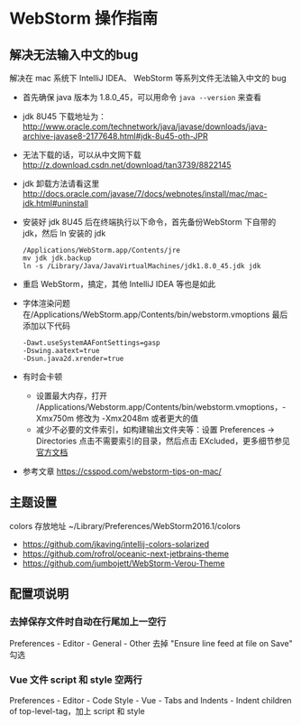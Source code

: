 # WebStorm 操作指南

## 解决无法输入中文的bug

解决在 mac 系统下 IntelliJ IDEA、 WebStorm 等系列文件无法输入中文的 bug

* 首先确保 java 版本为 1.8.0_45，可以用命令 `java --version` 来查看
* jdk 8U45 下载地址为： http://www.oracle.com/technetwork/java/javase/downloads/java-archive-javase8-2177648.html#jdk-8u45-oth-JPR
* 无法下载的话，可以从中文网下载 http://z.download.csdn.net/download/tan3739/8822145
* jdk 卸载方法请看这里 http://docs.oracle.com/javase/7/docs/webnotes/install/mac/mac-jdk.html#uninstall
* 安装好 jdk 8U45 后在终端执行以下命令，首先备份WebStorm 下自带的 jdk，然后 ln 安装的 jdk

  ```shell
  /Applications/WebStorm.app/Contents/jre
  mv jdk jdk.backup
  ln -s /Library/Java/JavaVirtualMachines/jdk1.8.0_45.jdk jdk
  ```

* 重启 WebStorm，搞定，其他 IntelliJ IDEA 等也是如此
* 字体渲染问题 在/Applications/WebStorm.app/Contents/bin/webstorm.vmoptions 最后添加以下代码

  ```shell
  -Dawt.useSystemAAFontSettings=gasp
  -Dswing.aatext=true
  -Dsun.java2d.xrender=true
  ```

* 有时会卡顿
  * 设置最大内存，打开 /Applications/Webstorm.app/Contents/bin/webstorm.vmoptions，-Xmx750m 修改为 -Xmx2048m 或者更大的值
  * 减少不必要的文件索引，如构建输出文件夹等：设置 Preferences -> Directories 点击不需要索引的目录，然后点击 EXcluded，更多细节参见[官方文档](https://www.jetbrains.com/help/webstorm/2016.1/directories.html?origin=old_help)
* 参考文章 https://csspod.com/webstorm-tips-on-mac/

## 主题设置

colors 存放地址 ~/Library/Preferences/WebStorm2016.1/colors

* https://github.com/jkaving/intellij-colors-solarized
* https://github.com/rofrol/oceanic-next-jetbrains-theme
* https://github.com/jumbojett/WebStorm-Verou-Theme

## 配置项说明

### 去掉保存文件时自动在行尾加上一空行

Preferences - Editor - General - Other 去掉 "Ensure line feed at file on Save" 勾选

### Vue 文件 script 和 style 空两行

Preferences - Editor - Code Style - Vue - Tabs and Indents - Indent children of top-level-tag，加上 script 和 style

